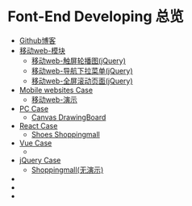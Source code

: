 # Font-End Developing 总览

<ul>
    <li><a href="https://yingshanguo.github.io/" target="_blank">Github博客</a></li>
    <li><a href=":;">移动web-模块</a>
        <ul>
            <li><a href="https://yingshanguo.github.io/Mobile-WEB-Banner/." target="_blank">移动web-触屏轮播图(jQuery)</a></li>
            <li><a href="https://yingshanguo.github.io/Mobile-WEB-DropdownMenu/." target="_blank">移动web-导航下拉菜单(jQuery)</a></li>
            <li><a href="https://yingshanguo.github.io/Mobile-WEB-FullPage-Banner/." target="_blank">移动web-全屏滚动页面(jQuery)</a></li>
        </ul>
    </li>
    <li><a href=":;">Mobile websites Case</a>
        <ul>
            <li><a href="https://yingshanguo.github.io/Mobile-template/" target="_blank">移动web-演示</a></li>
        </ul>
    </li>
    <li><a href=":;">PC Case</a>
        <ul>
            <li><a href="https://yingshanguo.github.io/Canvas_DrawingBoard/" target="_blank">Canvas DrawingBoard</a></li>
        </ul>
    </li>
    <li><a href=":;">React Case</a>
        <ul>
            <li><a href="https://yingshanguo.github.io/ShoesShop_React/" target="_blank">Shoes Shoppingmall</a></li>
        </ul>
    </li>
    <li><a href=":;">Vue Case</a>
        <ul>
            <li><a href="" target="_blank"></a></li>
        </ul>
    </li>
    <li><a href=":;">jQuery Case</a>
        <ul>
            <li><a href="https://github.com/YingshanGuo/shoppingmall" target="_blank">Shoppingmall(无演示)</a></li>
        </ul>
    </li>
    <li><a href="" target="_blank"></a></li>
    <li><a href="" target="_blank"></a></li>
    <li><a href="" target="_blank"></a></li>
</ul>